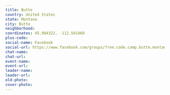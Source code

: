 ```yaml
---
title: Butte
country: United States
state: Montana
city: Butte
neighborhood: 
coordinates: 45.984322, -112.501468
plus-code:
social-name: Facebook
social-url: https://www.facebook.com/groups/free.code.camp.butte.montana
chat-name:
chat-url:
event-name:
event-url:
leader-name:
leader-url:
old-photo: 
cover-photo:
---
```

